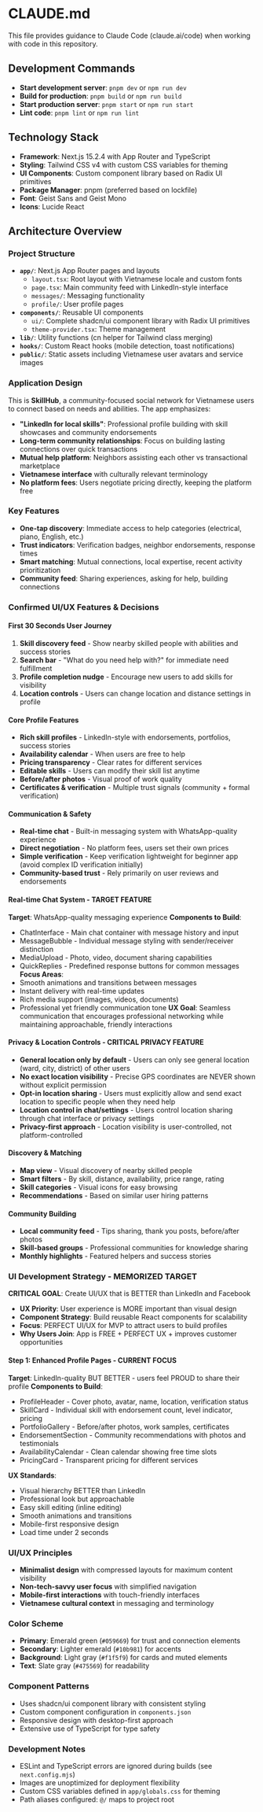 # CLAUDE.md

This file provides guidance to Claude Code (claude.ai/code) when working with code in this repository.

## Development Commands

- **Start development server**: `pnpm dev` or `npm run dev`
- **Build for production**: `pnpm build` or `npm run build`
- **Start production server**: `pnpm start` or `npm run start`
- **Lint code**: `pnpm lint` or `npm run lint`

## Technology Stack

- **Framework**: Next.js 15.2.4 with App Router and TypeScript
- **Styling**: Tailwind CSS v4 with custom CSS variables for theming
- **UI Components**: Custom component library based on Radix UI primitives
- **Package Manager**: pnpm (preferred based on lockfile)
- **Font**: Geist Sans and Geist Mono
- **Icons**: Lucide React

## Architecture Overview

### Project Structure
- **`app/`**: Next.js App Router pages and layouts
  - `layout.tsx`: Root layout with Vietnamese locale and custom fonts
  - `page.tsx`: Main community feed with LinkedIn-style interface
  - `messages/`: Messaging functionality
  - `profile/`: User profile pages
- **`components/`**: Reusable UI components
  - `ui/`: Complete shadcn/ui component library with Radix UI primitives
  - `theme-provider.tsx`: Theme management
- **`lib/`**: Utility functions (cn helper for Tailwind class merging)
- **`hooks/`**: Custom React hooks (mobile detection, toast notifications)
- **`public/`**: Static assets including Vietnamese user avatars and service images

### Application Design
This is **SkillHub**, a community-focused social network for Vietnamese users to connect based on needs and abilities. The app emphasizes:

- **"LinkedIn for local skills"**: Professional profile building with skill showcases and community endorsements
- **Long-term community relationships**: Focus on building lasting connections over quick transactions
- **Mutual help platform**: Neighbors assisting each other vs transactional marketplace
- **Vietnamese interface** with culturally relevant terminology
- **No platform fees**: Users negotiate pricing directly, keeping the platform free

### Key Features
- **One-tap discovery**: Immediate access to help categories (electrical, piano, English, etc.)
- **Trust indicators**: Verification badges, neighbor endorsements, response times
- **Smart matching**: Mutual connections, local expertise, recent activity prioritization
- **Community feed**: Sharing experiences, asking for help, building connections

### Confirmed UI/UX Features & Decisions

#### First 30 Seconds User Journey
1. **Skill discovery feed** - Show nearby skilled people with abilities and success stories
2. **Search bar** - "What do you need help with?" for immediate need fulfillment
3. **Profile completion nudge** - Encourage new users to add skills for visibility
4. **Location controls** - Users can change location and distance settings in profile

#### Core Profile Features
- **Rich skill profiles** - LinkedIn-style with endorsements, portfolios, success stories
- **Availability calendar** - When users are free to help
- **Pricing transparency** - Clear rates for different services
- **Editable skills** - Users can modify their skill list anytime
- **Before/after photos** - Visual proof of work quality
- **Certificates & verification** - Multiple trust signals (community + formal verification)

#### Communication & Safety
- **Real-time chat** - Built-in messaging system with WhatsApp-quality experience
- **Direct negotiation** - No platform fees, users set their own prices
- **Simple verification** - Keep verification lightweight for beginner app (avoid complex ID verification initially)
- **Community-based trust** - Rely primarily on user reviews and endorsements

#### Real-time Chat System - TARGET FEATURE
**Target**: WhatsApp-quality messaging experience
**Components to Build**:
- ChatInterface - Main chat container with message history and input
- MessageBubble - Individual message styling with sender/receiver distinction
- MediaUpload - Photo, video, document sharing capabilities
- QuickReplies - Predefined response buttons for common messages
**Focus Areas**:
- Smooth animations and transitions between messages
- Instant delivery with real-time updates
- Rich media support (images, videos, documents)
- Professional yet friendly communication tone
**UX Goal**: Seamless communication that encourages professional networking while maintaining approachable, friendly interactions

#### Privacy & Location Controls - CRITICAL PRIVACY FEATURE
- **General location only by default** - Users can only see general location (ward, city, district) of other users
- **No exact location visibility** - Precise GPS coordinates are NEVER shown without explicit permission
- **Opt-in location sharing** - Users must explicitly allow and send exact location to specific people when they need help
- **Location control in chat/settings** - Users control location sharing through chat interface or privacy settings
- **Privacy-first approach** - Location visibility is user-controlled, not platform-controlled

#### Discovery & Matching
- **Map view** - Visual discovery of nearby skilled people
- **Smart filters** - By skill, distance, availability, price range, rating
- **Skill categories** - Visual icons for easy browsing
- **Recommendations** - Based on similar user hiring patterns

#### Community Building
- **Local community feed** - Tips sharing, thank you posts, before/after photos
- **Skill-based groups** - Professional communities for knowledge sharing
- **Monthly highlights** - Featured helpers and success stories

### UI Development Strategy - MEMORIZED TARGET

**CRITICAL GOAL**: Create UI/UX that is BETTER than LinkedIn and Facebook
- **UX Priority**: User experience is MORE important than visual design
- **Component Strategy**: Build reusable React components for scalability
- **Focus**: PERFECT UI/UX for MVP to attract users to build profiles
- **Why Users Join**: App is FREE + PERFECT UX + improves customer opportunities

#### Step 1: Enhanced Profile Pages - CURRENT FOCUS
**Target**: LinkedIn-quality BUT BETTER - users feel PROUD to share their profile
**Components to Build**:
- ProfileHeader - Cover photo, avatar, name, location, verification status
- SkillCard - Individual skill with endorsement count, level indicator, pricing
- PortfolioGallery - Before/after photos, work samples, certificates  
- EndorsementSection - Community recommendations with photos and testimonials
- AvailabilityCalendar - Clean calendar showing free time slots
- PricingCard - Transparent pricing for different services

**UX Standards**:
- Visual hierarchy BETTER than LinkedIn
- Professional look but approachable 
- Easy skill editing (inline editing)
- Smooth animations and transitions
- Mobile-first responsive design
- Load time under 2 seconds

### UI/UX Principles
- **Minimalist design** with compressed layouts for maximum content visibility
- **Non-tech-savvy user focus** with simplified navigation
- **Mobile-first interactions** with touch-friendly interfaces
- **Vietnamese cultural context** in messaging and terminology

### Color Scheme
- **Primary**: Emerald green (`#059669`) for trust and connection elements
- **Secondary**: Lighter emerald (`#10b981`) for accents
- **Background**: Light gray (`#f1f5f9`) for cards and muted elements
- **Text**: Slate gray (`#475569`) for readability

### Component Patterns
- Uses shadcn/ui component library with consistent styling
- Custom component configuration in `components.json`
- Responsive design with desktop-first approach
- Extensive use of TypeScript for type safety

### Development Notes
- ESLint and TypeScript errors are ignored during builds (see `next.config.mjs`)
- Images are unoptimized for deployment flexibility
- Custom CSS variables defined in `app/globals.css` for theming
- Path aliases configured: `@/` maps to project root